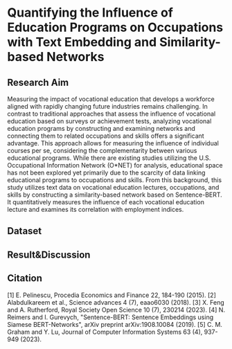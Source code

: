 # Quantifying the Influence of Education Programs on Occupations with Text Embedding and Similarity-based Networks

## Research Aim
Measuring the impact of vocational education that develops a workforce aligned with rapidly changing future industries remains challenging. In contrast to traditional approaches that assess the influence of vocational education based on surveys or achievement tests, analyzing vocational education programs by constructing and examining networks and connecting them to related occupations and skills offers a significant advantage. This approach allows for measuring the influence of individual courses per se, considering the complementarity between various educational programs. While there are existing studies utilizing the U.S. Occupational Information Network (O*NET) for analysis, educational space has not been explored yet primarily due to the scarcity of data linking educational programs to occupations and skills. From this background, this study utilizes text data on vocational education lectures, occupations, and skills by constructing a similarity-based network based on Sentence-BERT. It quantitatively measures the influence of each vocational education lecture and examines its correlation with employment indices.

## Dataset

## Result&Discussion

## Citation
[1] E. Pelinescu, Procedia Economics and Finance 22, 184-190 (2015).
[2] Alabdulkareem et al., Science advances 4 (7), eaao6030 (2018).
[3] X. Feng and A. Rutherford, Royal Society Open Science 10 (7), 230214 (2023).
[4] N. Reimers and I. Gurevych, "Sentence-BERT: Sentence Embeddings using Siamese BERT-Networks", arXiv preprint arXiv:1908.10084 (2019).
[5] C. M. Graham and Y. Lu, Journal of Computer Information Systems 63 (4), 937-949 (2023).	
